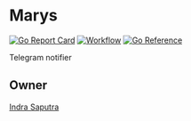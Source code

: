 # Marys

[![Go Report Card](https://goreportcard.com/badge/github.com/indrasaputra/marys)](https://goreportcard.com/report/github.com/indrasaputra/marys)
[![Workflow](https://github.com/indrasaputra/marys/workflows/Test/badge.svg)](https://github.com/indrasaputra/marys/actions)
[![Go Reference](https://pkg.go.dev/badge/github.com/indrasaputra/marys.svg)](https://pkg.go.dev/github.com/indrasaputra/marys)

Telegram notifier

## Owner

[Indra Saputra](https://github.com/indrasaputra)